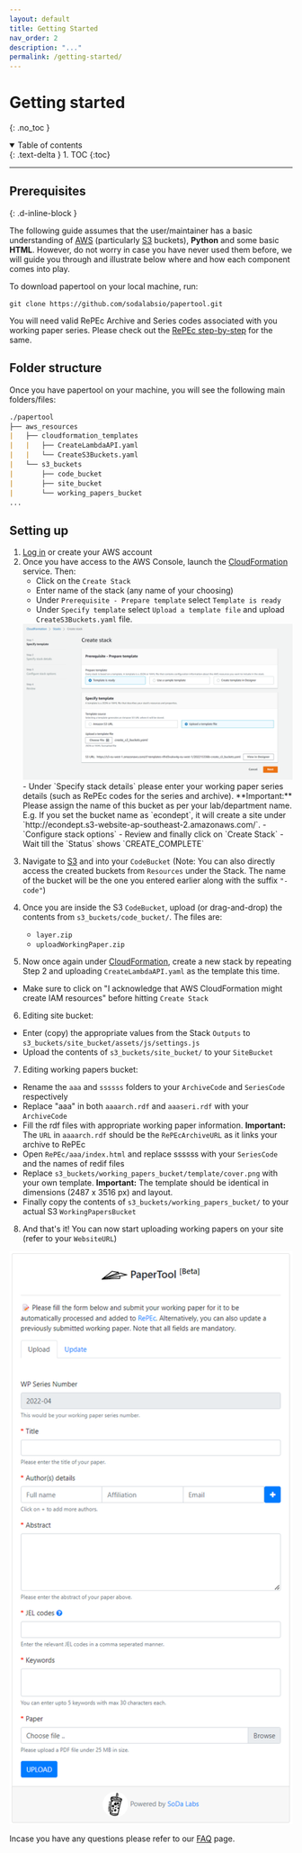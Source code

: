 ```yaml
---
layout: default
title: Getting Started
nav_order: 2
description: "..."
permalink: /getting-started/
---
```


# Getting started
{: .no_toc }

<details open markdown="block">
  <summary>
    Table of contents
  </summary>
  {: .text-delta }
1. TOC
{:toc}
</details>

---

## Prerequisites
{: .d-inline-block }

<!-- **Important**
{: .label .label-yellow } -->

The following guide assumes that the user/maintainer has a basic understanding of [AWS](https://aws.amazon.com/console/) (particularly [S3](https://s3.console.aws.amazon.com/) buckets), **Python** and some basic **HTML**. However, do not worry in case you have never used them before, we will guide you through and illustrate below where and how each component comes into play.

To download papertool on your local machine, run:
```
git clone https://github.com/sodalabsio/papertool.git
```

You will need valid RePEc Archive and Series codes associated with you working paper series. Please check out the [RePEc step-by-step](https://ideas.repec.org/stepbystep.html) for the same.

## Folder structure
Once you have papertool on your machine, you will see the following main folders/files:

```markdown
./papertool
├── aws_resources
|   ├── cloudformation_templates
|   |   ├── CreateLambdaAPI.yaml
|   |   └── CreateS3Buckets.yaml
|   └── s3_buckets
|       ├── code_bucket
|       ├── site_bucket
|       └── working_papers_bucket
...
```

## Setting up
1. [Log in](https://aws.amazon.com/console/) or create your AWS account
2. Once you have access to the AWS Console, launch the [CloudFormation](https://console.aws.amazon.com/cloudformation) service. Then:
    - Click on the `Create Stack`
    - Enter name of the stack (any name of your choosing)
    - Under `Prerequisite - Prepare template` select `Template is ready`
    - Under `Specify template` select `Upload a template file` and upload `CreateS3Buckets.yaml` file.
    <img src="https://raw.githubusercontent.com/sodalabsio/papertool/main/assets/images/cloudformation1.png"/>
    - Under `Specify stack details` please enter your working paper series details (such as RePEc codes for the series and archive). **Important:** Please assign the name of this bucket as per your lab/department name. E.g. If you set the bucket name as `econdept`, it will create a site under `http://econdept.s3-website-ap-southeast-2.amazonaws.com/`.
    - `Configure stack options`
    - Review and finally click on `Create Stack`
    - Wait till the `Status` shows `CREATE_COMPLETE`
<!-- > Note: This creates a the neccesary S3 buckets to store your working papers and the code. -->
3. Navigate to [S3](https://s3.console.aws.amazon.com/) and into your `CodeBucket` (Note: You can also directly access the created buckets from `Resources` under the Stack. The name of the bucket will be the one you entered earlier along with the suffix `"-code"`)

4. Once you are inside the S3 `CodeBucket`, upload (or drag-and-drop) the contents from `s3_buckets/code_bucket/`. The files are:
    - `layer.zip`
    - `uploadWorkingPaper.zip`

5. Now once again under [CloudFormation](https://console.aws.amazon.com/cloudformation), create a new stack by repeating Step 2 and uploading `CreateLambdaAPI.yaml` as the template this time.
  - Make sure to click on "I acknowledge that AWS CloudFormation might create IAM resources" before hitting  `Create Stack`

6. Editing site bucket:
  - Enter (copy) the appropriate values from the Stack `Outputs` to `s3_buckets/site_bucket/assets/js/settings.js` 
  - Upload the contents of `s3_buckets/site_bucket/` to your `SiteBucket`
7. Editing working papers bucket:
  - Rename the `aaa` and `ssssss` folders to your `ArchiveCode` and `SeriesCode` respectively
  - Replace "aaa" in both `aaaarch.rdf` and `aaaseri.rdf` with your `ArchiveCode`
  - Fill the rdf files with appropriate working paper information. **Important:** The `URL` in `aaaarch.rdf` should be the `RePEcArchiveURL` as it links your archive to RePEc
  - Open `RePEc/aaa/index.html` and replace ssssss with your `SeriesCode` and the names of redif files
  - Replace `s3_buckets/working_papers_bucket/template/cover.png` with your own template. **Important:** The template should be identical in dimensions (2487 x 3516 px) and layout.
  - Finally copy the contents of `s3_buckets/working_papers_bucket/` to your actual S3 `WorkingPapersBucket`
  
8. And that's it! You can now start uploading working papers on your site (refer to your `WebsiteURL`)
  <img src="https://raw.githubusercontent.com/sodalabsio/papertool/main/assets/images/website.png"/>

Incase you have any questions please refer to our [FAQ](/faq) page.